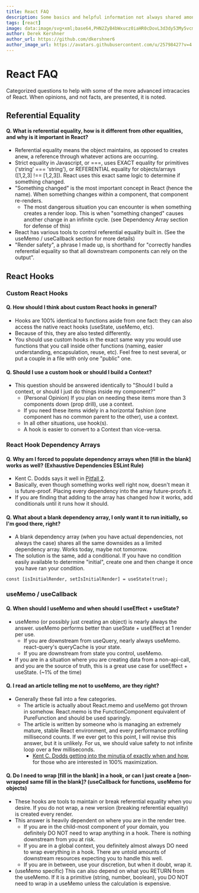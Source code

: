 ```yaml
---
title: React FAQ
description: Some basics and helpful information not always shared amongst frontend devs using React
tags: [react]
image: data:image/svg+xml;base64,PHN2ZyB4bWxucz0iaHR0cDovL3d3dy53My5vcmcvMjAwMC9zdmciIHZpZXdCb3g9Ii0xMS41IC0xMC4yMzE3NCAyMyAyMC40NjM0OCI+CiAgPHRpdGxlPlJlYWN0IExvZ288L3RpdGxlPgogIDxjaXJjbGUgY3g9IjAiIGN5PSIwIiByPSIyLjA1IiBmaWxsPSIjNjFkYWZiIi8+CiAgPGcgc3Ryb2tlPSIjNjFkYWZiIiBzdHJva2Utd2lkdGg9IjEiIGZpbGw9Im5vbmUiPgogICAgPGVsbGlwc2Ugcng9IjExIiByeT0iNC4yIi8+CiAgICA8ZWxsaXBzZSByeD0iMTEiIHJ5PSI0LjIiIHRyYW5zZm9ybT0icm90YXRlKDYwKSIvPgogICAgPGVsbGlwc2Ugcng9IjExIiByeT0iNC4yIiB0cmFuc2Zvcm09InJvdGF0ZSgxMjApIi8+CiAgPC9nPgo8L3N2Zz4K
author: Derek Kershner
author_url: https://github.com/dkershner6
author_image_url: https://avatars.githubusercontent.com/u/25798427?v=4
---
```


# React FAQ

Categorized questions to help with some of the more advanced intracacies of React. When opinions, and not facts, are presented, it is noted.

<!--truncate-->

## Referential Equality

#### Q. What is referential equality, how is it different from other equalities, and why is it important in React?

-   Referential equality means the object maintains, as opposed to creates anew, a reference through whatever actions are occurring.
-   Strict equality in Javascript, or ===, uses EXACT equality for primitives ('string' === 'string'), or REFERENTIAL equality for objects/arrays ([1,2,3] !== [1,2,3]). React uses this exact same logic to determine if something changed.
-   "Something changed" is the most important concept in React (hence the name). When something changes within a component, that component re-renders.
    -   The most dangerous situation you can encounter is when something creates a render loop. This is when "something changed" causes another change in an infinite cycle. (see Dependency Array section for defense of this)
-   React has various tools to control referential equality built in. (See the useMemo / useCallback section for more details)
-   "Render safety", a phrase I made up, is shorthand for "correctly handles referential equality so that all downstream components can rely on the output".

## React Hooks

### Custom React Hooks

#### Q. How should I think about custom React hooks in general?

-   Hooks are 100% identical to functions aside from one fact: they can also access the native react hooks (useState, useMemo, etc).
-   Because of this, they are also tested differently.
-   You should use custom hooks in the exact same way you would use functions that you call inside other functions (naming, easier understanding, encapsulation, reuse, etc). Feel free to nest several, or put a couple in a file with only one "public" one.

#### Q. Should I use a custom hook or should I build a Context?

-   This question should be answered identically to "Should I build a context, or should I just do things inside my component?"
    -   (Personal Opinion) If you plan on needing these items more than 3 components down (prop drill), use a context.
    -   If you need these items widely in a horizontal fashion (one component has no common parent to the other), use a context.
    -   In all other situations, use hook(s).
    -   A hook is easier to convert to a Context than vice-versa.

### React Hook Dependency Arrays

#### Q. Why am I forced to populate dependency arrays when [fill in the blank] works as well? (Exhaustive Dependencies ESLint Rule)

-   Kent C. Dodds says it well in [Pitfall 2](https://kentcdodds.com/blog/react-hooks-pitfalls#pitfall-2-not-using-or-ignoring-the-eslint-plugin).
-   Basically, even though something works well right now, doesn't mean it is future-proof. Placing every dependency into the array future-proofs it.
-   If you are finding that adding to the array has changed how it works, add conditionals until it runs how it should.

#### Q. What about a blank dependency array, I only want it to run initially, so I'm good there, right?

-   A blank dependency array (when you have actual dependencies, not always the case) shares all the same downsides as a limited dependency array. Works today, maybe not tomorrow.
-   The solution is the same, add a conditional. If you have no condition easily available to determine "initial", create one and then change it once you have ran your condition.

```
const [isInitialRender, setIsInitialRender] = useState(true);
```

### useMemo / useCallback

#### Q. When should I useMemo and when should I useEffect + useState?

-   useMemo (or possibly just creating an object) is nearly always the answer. useMemo performs better than useState + useEffect at 1 render per use.
    -   If you are downstream from useQuery, nearly always useMemo. react-query's queryCache is your state.
    -   If you are downstream from state you control, useMemo.
-   If you are in a situation where you are creating data from a non-api-call, and you are the source of truth, this is a great use case for useEffect + useState. (~1% of the time)

#### Q. I read an article telling me not to useMemo, are they right?

-   Generally these fall into a few categories.
    -   The article is actually about React.memo and useMemo got thrown in somehow. React.memo is the FunctionComponent equivalent of PureFunction and should be used sparingly.
    -   The article is written by someone who is managing an extremely mature, stable React environment, and every performance profiling millisecond counts. If we ever get to this point, I will revise this answer, but it is unlikely. For us, we should value safety to not infinite loop over a few milliseconds.
        -   [Kent C. Dodds getting into the minutia of exactly when and how](https://kentcdodds.com/blog/usememo-and-usecallback), for those who are interested in 100% maximization.

#### Q. Do I need to wrap [fill in the blank] in a hook, or can I just create a [non-wrapped same fill in the blank]? (useCallback for functions, useMemo for objects)

-   These hooks are tools to maintain or break referential equality when you desire. If you do not wrap, a new version (breaking referential equality) is created every render.
-   This answer is heavily dependent on where you are in the render tree.
    -   If you are in the child-most component of your domain, you definitely DO NOT need to wrap anything in a hook. There is nothing downstream from you at risk.
    -   If you are in a global context, you definitely almost always DO need to wrap everything in a hook. There are untold amounts of downstream resources expecting you to handle this well.
    -   If you are in between, use your discretion, but when it doubt, wrap it.
-   (useMemo specific) This can also depend on what you RETURN from the useMemo. If it is a primitive (string, number, boolean), you DO NOT need to wrap in a useMemo unless the calculation is expensive.
